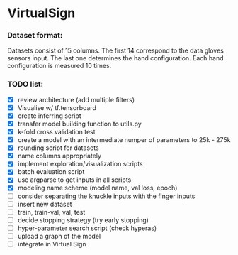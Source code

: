 # VirtualSign

### Dataset format:
Datasets consist of 15 columns. The first 14 correspond to the data gloves sensors input. The last one determines the hand configuration. Each hand configuration is measured 10 times.

### TODO list:
- [x] review architecture (add multiple filters)
- [x] Visualise w/ tf.tensorboard
- [x] create inferring script
- [x] transfer model building function to utils.py
- [x] k-fold cross validation test
- [x] create a model with an intermediate numper of parameters to 25k - 275k
- [x] rounding script for datasets
- [x] name columns appropriately
- [x] implement exploration/visualization scripts
- [x] batch evaluation script
- [x] use argparse to get inputs in all scripts
- [x] modeling name scheme (model name, val loss, epoch)
- [ ] consider separating the knuckle inputs with the finger inputs
- [ ] insert new dataset
- [ ] train, train-val, val, test
- [ ] decide stopping strategy (try early stopping)
- [ ] hyper-parameter search script (check hyperas)
- [ ] upload a graph of the model
- [ ] integrate in Virtual Sign

